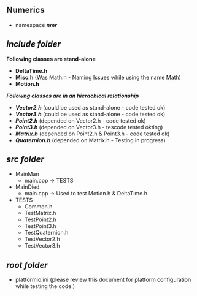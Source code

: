 ## Numerics

- namespace ***nmr***

## ***include folder***

**Following classes are stand-alone**
- **DeltaTime.h**
- **Misc.h**           (Was Math.h - Naming Issues while using the name Math)
- **Motion.h** 

***Followng classes are in an hierachical relationship***
+ ***Vector2.h***      (could be used as stand-alone - code tested ok)
+ ***Vector3.h***      (could be used as stand-alone - code tested ok)
+ ***Point2.h***       (depended on Vector2.h - code tested ok)
+ ***Point3.h***       (depended on Vector3.h - tescode tested okting)
+ ***Matrix.h***       (depended on Point2.h & Point3.h - code tested ok) 
+ ***Quaternion.h***   (depended on Matrix.h - Testing in progress)

## ***src folder***

- MainMan
    - main.cpp -> TESTS
- MainDied
    - main.cpp -> Used to test Motion.h & DeltaTime.h
- TESTS 
    - Common.h
    - TestMatrix.h
    - TestPoint2.h
    - TestPoint3.h
    - TestQuaternion.h
    - TestVector2.h
    - TestVector3.h

## ***root folder***

- platformio.ini        (please review this document for platform configuration while testing the code.)
